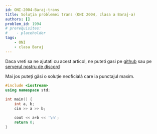 ```yaml
---
id: ONI-2004-Baraj-trans
title: Soluția problemei trans (ONI 2004, clasa a Baraj-a)
authors: []
problem_id: 1994
# prerequisites:
#    - placeholder
tags:
    - ONI
    - clasa Baraj
---
```


Daca vreti sa ne ajutati cu acest articol, ne puteti gasi pe [github](https://github.com/roalgo-discord/arhiva-educationala) sau pe [serverul nostru de discord](https://discord.gg/vdDRSmg3fC)

Mai jos puteți găsi o soluție neoficială care ia punctajul maxim.

```cpp
#include <iostream>
using namespace std;
 
int main() {
    int a, b;
    cin >> a >> b;

    cout << a+b << '\n';
    return 0;
}
